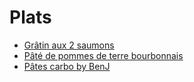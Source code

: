 # Plats

+ [Grâtin aux 2 saumons](gratin-2-saumons.md)
+ [Pâté de pommes de terre bourbonnais](pate-bourbonnais.md)
+ [Pâtes carbo by BenJ](pates-carbo-by-benj.md)